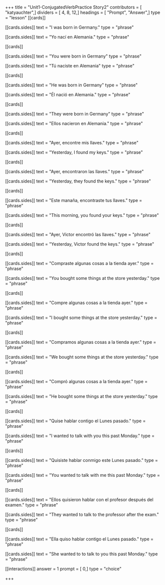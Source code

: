 +++
title = "Unit1-ConjugatedVerbPractice Story2"
contributors = [ "katyauchter",]
dividers = [ 4, 8, 12,]
headings = [ "Prompt", "Answer",]
type = "lesson"
[[cards]]

[[cards.sides]]
text = "I was born in Germany."
type = "phrase"

[[cards.sides]]
text = "Yo nací en Alemania."
type = "phrase"

[[cards]]

[[cards.sides]]
text = "You were born in Germany"
type = "phrase"

[[cards.sides]]
text = "Tú naciste en Alemania"
type = "phrase"

[[cards]]

[[cards.sides]]
text = "He was born in Germany"
type = "phrase"

[[cards.sides]]
text = "Él nació en Alemania."
type = "phrase"

[[cards]]

[[cards.sides]]
text = "They were born in Germany"
type = "phrase"

[[cards.sides]]
text = "Ellos nacieron en Alemania."
type = "phrase"

[[cards]]

[[cards.sides]]
text = "Ayer, encontre mis llaves."
type = "phrase"

[[cards.sides]]
text = "Yesterday, I found my keys."
type = "phrase"

[[cards]]

[[cards.sides]]
text = "Ayer, encontraron las llaves."
type = "phrase"

[[cards.sides]]
text = "Yesterday, they found the keys."
type = "phrase"

[[cards]]

[[cards.sides]]
text = "Este manaña, encontraste tus llaves."
type = "phrase"

[[cards.sides]]
text = "This morning, you found your keys."
type = "phrase"

[[cards]]

[[cards.sides]]
text = "Ayer, Victor encontró las llaves."
type = "phrase"

[[cards.sides]]
text = "Yesterday, Victor found the keys."
type = "phrase"

[[cards]]

[[cards.sides]]
text = "Compraste algunas cosas a la tienda ayer."
type = "phrase"

[[cards.sides]]
text = "You bought some things at the store yesterday."
type = "phrase"

[[cards]]

[[cards.sides]]
text = "Compre algunas cosas a la tienda ayer."
type = "phrase"

[[cards.sides]]
text = "I bought some things at the store yesterday."
type = "phrase"

[[cards]]

[[cards.sides]]
text = "Compramos algunas cosas a la tienda ayer."
type = "phrase"

[[cards.sides]]
text = "We bought some things at the store yesterday."
type = "phrase"

[[cards]]

[[cards.sides]]
text = "Compró algunas cosas a la tienda ayer."
type = "phrase"

[[cards.sides]]
text = "He bought some things at the store yesterday."
type = "phrase"

[[cards]]

[[cards.sides]]
text = "Quise hablar contigo el Lunes pasado."
type = "phrase"

[[cards.sides]]
text = "I wanted to talk with you this past Monday."
type = "phrase"

[[cards]]

[[cards.sides]]
text = "Quisiste hablar conmigo este Lunes pasado."
type = "phrase"

[[cards.sides]]
text = "You wanted to talk with me this past Monday."
type = "phrase"

[[cards]]

[[cards.sides]]
text = "Ellos quisieron hablar con el profesor después del examen."
type = "phrase"

[[cards.sides]]
text = "They wanted to talk to the professor after the exam."
type = "phrase"

[[cards]]

[[cards.sides]]
text = "Ella quiso hablar contigo el Lunes pasado."
type = "phrase"

[[cards.sides]]
text = "She wanted to to talk to you this past Monday."
type = "phrase"

[[interactions]]
answer = 1
prompt = [ 0,]
type = "choice"

+++
